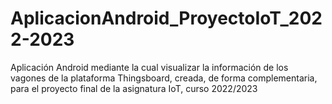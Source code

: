 # AplicacionAndroid_ProyectoIoT_2022-2023
 Aplicación Android mediante la cual visualizar la información de los vagones de la plataforma Thingsboard, creada, de forma complementaria, para el proyecto final de la asignatura IoT, curso 2022/2023
